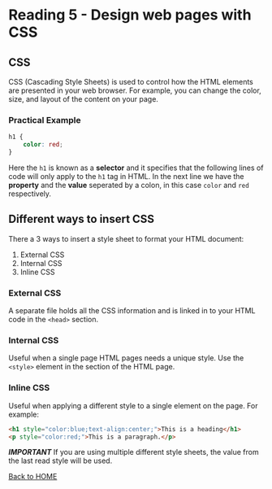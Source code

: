 # Reading 5 - Design web pages with CSS

## CSS
CSS (Cascading Style Sheets) is used to control how the HTML elements are presented in your web browser. For example, you can change the color, size, and layout of the content on your page.

### Practical Example

```css
h1 {
    color: red;
}
```
Here the `h1` is known as a **selector** and it specifies that the following lines of code will only apply to the `h1` tag in HTML. In the next line we have the **property** and the **value** seperated by a colon, in this case `color` and `red` respectively.

## Different ways to insert CSS

There a 3 ways to insert a style sheet to format your HTML document:

1. External CSS
2. Internal CSS
3. Inline CSS

### External CSS

A separate file holds all the CSS information and is linked in to your HTML code in the `<head>` section.

### Internal CSS

Useful when a single page HTML pages needs a unique style. Use the `<style>` element in the section of the HTML page.

### Inline CSS

Useful when applying a different style to a single element on the page. For example:
```markdown
<h1 style="color:blue;text-align:center;">This is a heading</h1>
<p style="color:red;">This is a paragraph.</p>
```
***IMPORTANT***
If you are using multiple different style sheets, the value from the last read style will be used.


[Back to HOME](README.md)